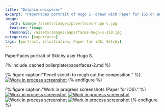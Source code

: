 ```yaml
---
title: "Dolphin whisperer"
excerpt: "PaperFaces portrait of Hugo S. drawn with Paper for iOS on an iPad."
image: 
  path: &image /assets/images/paperfaces-hugo-s.jpg 
  feature: *image
  thumbnail: /assets/images/paperfaces-hugo-s-150.jpg
categories: [paperfaces]
tags: [portrait, illustration, Paper for iOS, Sktchy]
---
```


PaperFaces portrait of Sktchy user Hugo S.

{% include_cached boilerplate/paperfaces-2.md %}

{% figure caption:"Pencil sketch to rough out the composition." %}
[![Work in process screenshot](/assets/images/paperfaces-hugo-s-process-1-750.jpg)](/assets/images/paperfaces-hugo-s-process-1-lg.jpg)
{% endfigure %}

{% figure caption:"Work in progress screenshots (Paper for iOS)." %}
[![Work in process screenshot](/assets/images/paperfaces-hugo-s-process-2-600.jpg)](/assets/images/paperfaces-hugo-s-process-2-lg.jpg)
[![Work in process screenshot](/assets/images/paperfaces-hugo-s-process-3-600.jpg)](/assets/images/paperfaces-hugo-s-process-3-lg.jpg)
[![Work in process screenshot](/assets/images/paperfaces-hugo-s-process-4-600.jpg)](/assets/images/paperfaces-hugo-s-process-4-lg.jpg)
[![Work in process screenshot](/assets/images/paperfaces-hugo-s-process-5-600.jpg)](/assets/images/paperfaces-hugo-s-process-5-lg.jpg)
{% endfigure %}
